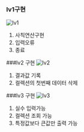 ### lv1구현

![lv1](https://github.com/user-attachments/assets/9827579f-d6ae-44b6-9b22-4d2c837e54c2)
1. 사칙연산구현
2. 입력오류
3. 종료


###lv2 구현
![lv2](https://github.com/user-attachments/assets/03becfe7-bbf9-42f0-8c77-6bafc6005e52)
1. 결과값 기록
2. 컬렉션의 첫번째 데이터 삭제

###lv3 구현
![lv3](https://github.com/user-attachments/assets/aca1cb93-7795-4179-bbb7-c77c4656c300)
1. 실수 입력가능
2. 컬렉션 조회 가능
3. 특정값보다 큰값만 출력 가능
